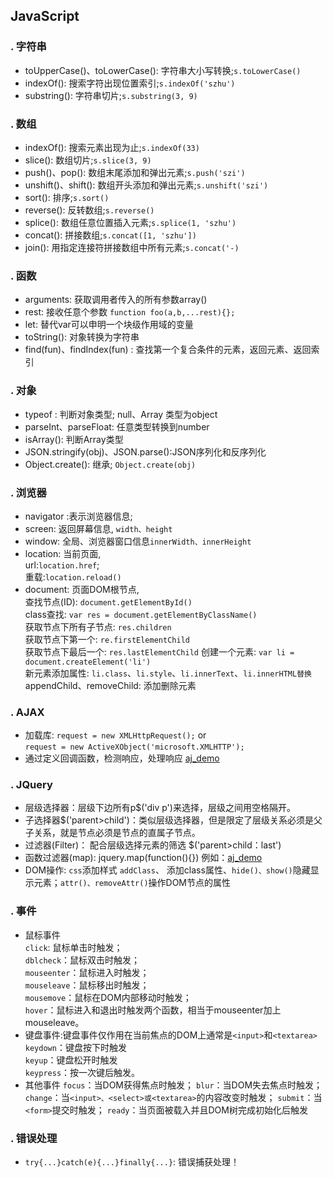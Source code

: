 ## JavaScript

### . 字符串
* toUpperCase()、toLowerCase(): 字符串大小写转换;`s.toLowerCase()`
* indexOf(): 搜索字符出现位置索引;`s.indexOf('szhu')`
* substring(): 字符串切片;`s.substring(3, 9)`
### . 数组
* indexOf(): 搜索元素出现为止;`s.indexOf(33)`
* slice(): 数组切片;`s.slice(3, 9)`
* push()、pop(): 数组末尾添加和弹出元素;`s.push('szi')`
* unshift()、shift(): 数组开头添加和弹出元素;`s.unshift('szi')`
* sort(): 排序;`s.sort()`
* reverse(): 反转数组;`s.reverse()`
* splice(): 数组任意位置插入元素;`s.splice(1, 'szhu')`
* concat(): 拼接数组;`s.concat([1, 'szhu'])`
* join(): 用指定连接符拼接数组中所有元素;`s.concat('-)`
### . 函数
* arguments: 获取调用者传入的所有参数array()
* rest: 接收任意个参数 `function foo(a,b,...rest){};`
* let: 替代var可以申明一个块级作用域的变量
* toString(): 对象转换为字符串
* find(fun)、findIndex(fun) : 查找第一个复合条件的元素，返回元素、返回索引 
### . 对象
* typeof : 判断对象类型; null、Array 类型为object
* parseInt、parseFloat: 任意类型转换到number
* isArray(): 判断Array类型  
* JSON.stringify(obj)、JSON.parse():JSON序列化和反序列化
* Object.create():  继承; `Object.create(obj)`
### . 浏览器
* navigator :表示浏览器信息;
* screen: 返回屏幕信息, `width、height`
* window: 全局、浏览器窗口信息`innerWidth、innerHeight`
* location: 当前页面,   
    url:`location.href`;  
    重载:`location.reload()`
* document: 页面DOM根节点,  
    查找节点(ID): `document.getElementById()`  
    class查找: `var res = document.getElementByClassName()`  
    获取节点下所有子节点: `res.children`  
    获取节点下第一个: `re.firstElementChild`  
    获取节点下最后一个: `res.lastElementChild` 
    创建一个元素: `var li = document.createElement('li')`  
    新元素添加属性: `li.class`、`li.style`、`li.innerText`、`li.innerHTML替换`  
    appendChild、removeChild: 添加删除元素
### . AJAX
* 加载库: `request = new XMLHttpRequest();` or   
`request = new ActiveXObject('microsoft.XMLHTTP');`
* 通过定义回调函数，检测响应，处理响应 [aj_demo](https://github.com/szhu9903/ascension/blob/master/python_up/python_web_test/javascript_web/js_test.html)
### . JQuery
* 层级选择器：层级下边所有p$('div p')来选择，层级之间用空格隔开。
* 子选择器$('parent>child')：类似层级选择器，但是限定了层级关系必须是父子关系，就是<child>节点必须是<parent>节点的直属子节点。
* 过滤器(Filter)： 配合层级选择元素的筛选  $('parent>child：last')
* 函数过滤器(map): jquery.map(function(){}) 例如：[aj_demo](https://github.com/szhu9903/ascension/blob/master/python_up/python_web_test/javascript_web/js_test.html)
* DOM操作: `css`添加样式  `addClass`、 添加class属性、`hide()、show()`隐藏显示元素；`attr()、removeAttr()`操作DOM节点的属性
### . 事件
* 鼠标事件  
`click`: 鼠标单击时触发；  
`dblcheck`：鼠标双击时触发；  
`mouseenter`：鼠标进入时触发；  
`mouseleave`：鼠标移出时触发；  
`mousemove`：鼠标在DOM内部移动时触发；  
`hover`：鼠标进入和退出时触发两个函数，相当于mouseenter加上mouseleave。
* 键盘事件:键盘事件仅作用在当前焦点的DOM上通常是`<input>`和`<textarea>`    
`keydown`：键盘按下时触发  
`keyup`：键盘松开时触发  
`keypress`：按一次键后触发。  
* 其他事件
`focus`：当DOM获得焦点时触发；
`blur`：当DOM失去焦点时触发；
`change`：当`<input>、<select>或<textarea>`的内容改变时触发；
`submit`：当`<form>`提交时触发；
`ready`：当页面被载入并且DOM树完成初始化后触发
### . 错误处理
* `try{...}catch(e){...}finally{...}`: 错误捕获处理！
